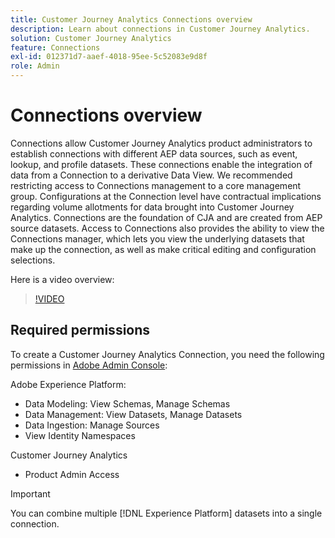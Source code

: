```yaml
---
title: Customer Journey Analytics Connections overview
description: Learn about connections in Customer Journey Analytics.
solution: Customer Journey Analytics
feature: Connections
exl-id: 012371d7-aaef-4018-95ee-5c52083e9d8f
role: Admin
---
```

# Connections overview

Connections allow Customer Journey Analytics product administrators to establish connections with different AEP data sources, such as event, lookup, and profile datasets. These connections enable the integration of data from a Connection to a derivative Data View. We recommended restricting access to Connections management to a core management group. Configurations at the Connection level have contractual implications regarding volume allotments for data brought into Customer Journey Analytics. 
Connections are the foundation of CJA and are created from AEP source datasets. Access to Connections also provides the ability to view the Connections manager, which lets you view the underlying datasets that make up the connection, as well as make critical editing and configuration selections.

Here is a video overview:

>[!VIDEO](https://video.tv.adobe.com/v/35111/?quality=12&learn=on)

## Required permissions

To create a Customer Journey Analytics Connection, you need the following permissions in [Adobe Admin Console](https://helpx.adobe.com/enterprise/admin-guide.html/enterprise/using/manage-permissions-and-roles.ug.html):

Adobe Experience Platform:

* Data Modeling: View Schemas, Manage Schemas
* Data Management: View Datasets, Manage Datasets
* Data Ingestion: Manage Sources
* View Identity Namespaces

Customer Journey Analytics

* Product Admin Access

>[!IMPORTANT]
>
>You can combine multiple [!DNL Experience Platform] datasets into a single connection.

